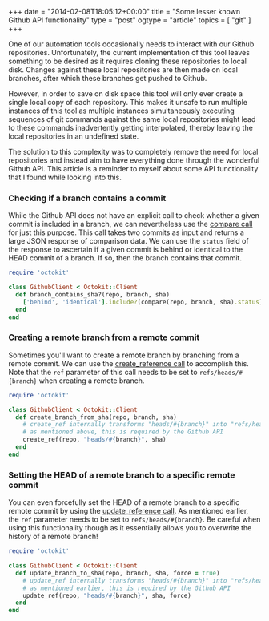 +++
date = "2014-02-08T18:05:12+00:00"
title = "Some lesser known Github API functionality"
type = "post"
ogtype = "article"
topics = [ "git" ]
+++

One of our automation tools occasionally needs to interact with our Github repositories. Unfortunately, the current implementation of this tool leaves something to be desired as it requires cloning these repositories to local disk. Changes against these local repositories are then made on local branches, after which these branches get pushed to Github.

However, in order to save on disk space this tool will only ever create a single local copy of each repository. This makes it unsafe to run multiple instances of this tool as multiple instances simultaneously executing sequences of git commands against the same local repositories might lead to these commands inadvertently getting interpolated, thereby leaving the local repositories in an undefined state.

The solution to this complexity was to completely remove the need for local repositories and instead aim to have everything done through the wonderful Github API. This article is a reminder to myself about some API functionality that I found while looking into this.

### Checking if a branch contains a commit

While the Github API does not have an explicit call to check whether a given commit is included in a branch, we can nevertheless use the [compare call](https://developer.github.com/v3/repos/commits/#compare-two-commits) for just this purpose. This call takes two commits as input and returns a large JSON response of comparison data. We can use the `status` field of the response to ascertain if a given commit is behind or identical to the HEAD commit of a branch. If so, then the branch contains that commit.

```ruby
require 'octokit'

class GithubClient < Octokit::Client
  def branch_contains_sha?(repo, branch, sha)
    ['behind', 'identical'].include?(compare(repo, branch, sha).status)
  end
end
```

### Creating a remote branch from a remote commit

Sometimes you'll want to create a remote branch by branching from a remote commit. We can use the [create_reference call](https://developer.github.com/v3/git/refs/#create-a-reference) to accomplish this. Note that the `ref` parameter of this call needs to be set to `refs/heads/#{branch}` when creating a remote branch.

```ruby
require 'octokit'

class GithubClient < Octokit::Client
  def create_branch_from_sha(repo, branch, sha)
    # create_ref internally transforms "heads/#{branch}" into "refs/heads/#{branch}"
    # as mentioned above, this is required by the Github API
    create_ref(repo, "heads/#{branch}", sha)
  end
end
```

### Setting the HEAD of a remote branch to a specific remote commit

You can even forcefully set the HEAD of a remote branch to a specific remote commit by using the [update_reference call](https://developer.github.com/v3/git/refs/#update-a-reference). As mentioned earlier, the `ref` parameter needs to be set to `refs/heads/#{branch}`. Be careful when using this functionality though as it essentially allows you to overwrite the history of a remote branch!

```ruby
require 'octokit'

class GithubClient < Octokit::Client
  def update_branch_to_sha(repo, branch, sha, force = true)
    # update_ref internally transforms "heads/#{branch}" into "refs/heads/#{branch}"
    # as mentioned earlier, this is required by the Github API
    update_ref(repo, "heads/#{branch}", sha, force)
  end
end
```
